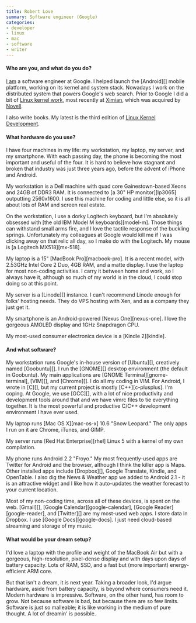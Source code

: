 ```yaml
---
title: Robert Love
summary: Software engineer (Google)
categories:
- developer
- linux
- mac
- software
- writer
---
```


#### Who are you, and what do you do?

[I am](http://rlove.org/ "Robert's website.") a software engineer at Google. I helped launch the [Android][] mobile platform, working on its kernel and system stack. Nowadays I work on the distributed system that powers Google's web search. Prior to Google I did a bit of [Linux kernel work](http://www.kernel.org/pub/linux/kernel/people/rml/ "Robert's kernel work."), most recently at [Ximian](http://en.wikipedia.org/wiki/Ximian "A company which mades GNOME applications, bought by Novell."), which was acquired by [Novell](http://www.novell.com/ "Makers of 'infrastructure software.'").

I also write books. My latest is the third edition of [Linux Kernel Development](http://www.amazon.com/gp/product/0672329468 "Robert's book on Amazon.").

#### What hardware do you use?

I have four machines in my life: my workstation, my laptop, my server, and my smartphone. With each passing day, the phone is becoming the most important and useful of the four. It is hard to believe how stagnant and broken that industry was just three years ago, before the advent of iPhone and Android.

My workstation is a Dell machine with quad core Gainestown-based Xeons and 24GB of DDR3 RAM. It is connected to [a 30" HP monitor][lp3065] outputting 2560x1600. I use this machine for coding and little else, so it is all about lots of RAM and screen real estate.

On the workstation, I use a dorky Logitech keyboard, but I'm absolutely obsessed with [the old IBM Model M keyboards][model-m]. Those things can withstand small arms fire, and I love the tactile response of the buckling springs. Unfortunately my colleagues at Google would kill me if I was clicking away on that relic all day, so I make do with the Logitech. My mouse is [a Logitech MX518][mx-518].

My laptop is a 15" [MacBook Pro][macbook-pro]. It is a recent model, with 2.53GHz Intel Core 2 Duo, 4GB RAM, and a matte display. I use the laptop for most non-coding activities. I carry it between home and work, so I always have it, although so much of my world is in the cloud, I could stop doing so at this point.

My server is a [Linode][] instance. I can't recommend Linode enough for folks' hosting needs. They do VPS hosting with Xen, and as a company they just get it.

My smartphone is an Android-powered [Nexus One][nexus-one]. I love the gorgeous AMOLED display and 1GHz Snapdragon CPU.

My most-used consumer electronics device is a [Kindle 2][kindle].

#### And what software?

My workstation runs Google's in-house version of [Ubuntu][], creatively named [Goobuntu][]. I run the [GNOME][] desktop environment (the default in Goobuntu). My main applications are [GNOME Terminal][gnome-terminal], [VIM][], and [Chrome][]. I do all my coding in VIM. For Android, I wrote in [C][], but my current project is mostly [C++][c-plusplus]. I'm coping. At Google, we use [GCC][], with a lot of nice productivity and development tools around that and we have vimrc files to tie everything together. It is the most powerful and productive C/C++ development environment I have ever used.

My laptop runs [Mac OS X][mac-os-x] 10.6 "Snow Leopard." The only apps I run on it are Chrome, iTunes, and GIMP.

My server runs [Red Hat Enterprise][rhel] Linux 5 with a kernel of my own compilation.

My phone runs Android 2.2 "Froyo." My most frequently-used apps are Twitter for Android and the browser, although I think the killer app is Maps. Other installed apps include [Dropbox][], Google Translate, Kindle, and OpenTable. I also dig the News & Weather app we added to Android 2.1 - it is an attractive widget and I like how it auto-updates the weather forecast to your current location.

Most of my non-coding time, across all of these devices, is spent on the web. [Gmail][], [Google Calendar][google-calendar], [Google Reader][google-reader], and [Twitter][] are my most-used web apps. I store data in Dropbox. I use [Google Docs][google-docs]. I just need cloud-based streaming and storage of my music.

#### What would be your dream setup?

I'd love a laptop with the profile and weight of the MacBook Air but with a gorgeous, high-resolution, pixel-dense display and with days upon days of battery capacity. Lots of RAM, SSD, and a fast but (more important) energy-efficient ARM core.

But that isn't a dream, it is next year. Taking a broader look, I'd argue hardware, aside from battery capacity, is beyond where consumers need it. Modern hardware is impressive. Software, on the other hand, has room to grow. Not because software is bad, but because there are so few limits. Software is just so malleable; it is like working in the medium of pure thought. A lot of dreamin' is possible.